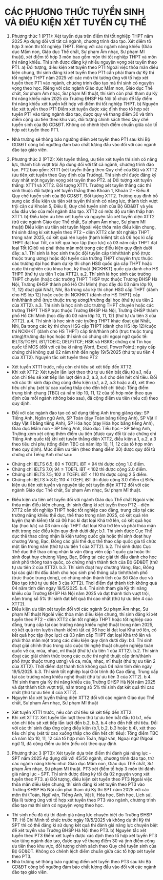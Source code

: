 # CÁC PHƯƠNG THỨC TUYỂN SINH VÀ ĐIỀU KIỆN XÉT TUYỂN CỤ THỂ
1. Phương thức 1 (PT1): Xét tuyển dựa trên điểm thi tốt nghiệp THPT năm 2025
Áp dụng đối với tất cả ngành, chương trình đào tạo. Xét điểm tổ hợp 3 môn thi tốt nghiệp THPT. Riêng với các ngành năng khiếu (Giáo dục Mầm non, Giáo dục Thể chất, Sư phạm Âm nhạc, Sư phạm Mĩ thuật), xét điểm tổ hợp 3 môn bao gồm môn thi tốt nghiệp THPT và môn thi năng khiếu. Thí sinh được đăng ký nhiều nguyện vọng xét tuyển theo PT1.
a) Đối tượng, điều kiện xét tuyển theo PT1
Ngoài việc thỏa mãn điều kiện chung, thí sinh đăng kí xét tuyển theo PT1 cần phải tham dự Kỳ thi tốt nghiệp THPT năm 2025 với các môn thi tương ứng với tổ hợp xét tuyển theo PT1 vào ngành, chương trình đào tạo mà thí sinh có nguyện vọng theo học.
Riêng với các ngành Giáo dục Mầm non, Giáo dục Thể chất, Sư phạm Âm nhạc, Sư phạm Mĩ thuật, thí sinh còn phải tham dự Kỳ thi năng khiếu năm 2025 do Trường ĐHSP Hà Nội tổ chức để lấy điểm thi năng khiếu xét tuyển kết hợp với điểm thi tốt nghiệp THPT.
b) Nguyên tắc xét tuyển theo PT1
Điểm xét tuyển được xác định theo tổ hợp xét tuyển PT1 vào từng ngành đào tạo, được quy về thang điểm 30 và tính điểm cộng ưu tiên theo khu vực, đối tượng chính sách theo Quy chế tuyển sinh của Bộ GD&ĐT. Không có chênh lệch điểm chuẩn giữa các tổ hợp xét tuyển theo PT1.   
* Nhà trường sẽ thông báo ngưỡng điểm xét tuyển theo PT1 sau khi Bộ GD&ĐT công bố ngưỡng đảm bảo chất lượng đầu vào đối với các ngành đào tạo giáo viên.
2. Phương thức 2 (PT2): Xét tuyển thẳng, ưu tiên xét tuyển thí sinh có năng lực, thành tích vượt trội
Áp dụng đối với tất cả ngành, chương trình đào tạo. PT2 bao gồm: XTT1 (xét tuyển thẳng theo Quy chế của Bộ) và XTT2 (ưu tiên xét tuyển theo Quy định của Trường). Thí sinh chỉ được đăng ký duy nhất một nguyện vọng xét tuyển theo PT2.
a) Đối tượng xét tuyển thẳng: XTT1 và XTT2.
Đối tượng XTT1. Trường xét tuyển thẳng các thí sinh thuộc đối tượng xét tuyển thẳng theo Khoản 1, Khoản 2 - Điều 8 Quy chế tuyển sinh của Bộ GD&ĐT.
Đối tượng XTT2. Trường quy định bổ sung các điều kiện ưu tiên xét tuyển thí sinh có năng lực, thành tích vượt trội căn cứ Khoản 5, Điều 8, Quy chế tuyển sinh của Bộ GD&ĐT và yêu cầu đầu vào của mỗi ngành đào tạo. XTT2 có mức độ ưu tiên thấp hơn XTT1.
b) Điều kiện ưu tiên xét tuyển và nguyên tắc xét tuyển diện XTT2 (trừ các ngành Giáo dục Thể chất, Sư phạm Âm nhạc, Sư phạm Mĩ thuật)
Điều kiện ưu tiên xét tuyển
Ngoài việc thỏa mãn điều kiện chung, thí sinh đăng kí xét tuyển theo PT2 – diện XTT2 cần tốt nghiệp THPT trong năm 2025, có kết quả rèn luyện (hạnh kiểm) tất cả 06 học kì cấp THPT đạt loại Tốt, có kết quả học tập (học lực) cả 03 năm cấp THPT đạt loại Tốt (Giỏi) và phải thỏa mãn một trong các điều kiện quy định dưới đây:
a.1. Thí sinh là học sinh thuộc đội tuyển cấp tỉnh/thành phố (trực thuộc trung ương) hoặc đội tuyển của trường THPT chuyên trực thuộc các trường đại học tham dự kỳ thi chọn HSG quốc gia cấp THPT hoặc cuộc thi nghiên cứu khoa học, kỹ thuật (NCKHKT) quốc gia dành cho HS THPT (thứ tự ưu tiên 1 của XTT2).
a.2. Thí sinh là học sinh các trường THPT chuyên (hoặc các trường THPT THSP trực thuộc Trường ĐHSP Hà Nội, Trường ĐHSP thành phố Hồ Chí Minh) (học đầy đủ 03 năm lớp 10, 11, 12) đoạt giải Nhất, Nhì, Ba trong các kỳ thi chọn HSG cấp THPT (dành cho HS lớp 12) hoặc cuộc thi NCKHKT (dành cho HS THPT) cấp tỉnh/thành phố (trực thuộc trung ương)/trường đại học (thứ tự ưu tiên 2 của XTT2).
a.3. Thí sinh là học sinh các trường THPT chuyên hoặc các trường THPT THSP trực thuộc Trường ĐHSP Hà Nội, Trường ĐHSP thành phố Hồ Chí Minh (học đầy đủ 03 năm lớp 10, 11, 12) (thứ tự ưu tiên 3 của XTT2).
a.4. Thí sinh là học sinh các trường THPT khác đoạt giải Nhất, Nhì, Ba trong các kỳ thi chọn HSG cấp THPT (dành cho HS lớp 12)/cuộc thi NCKHKT (dành cho HS THPT) cấp tỉnh/thành phố (trực thuộc trung ương)/trường đại học hoặc thí sinh có chứng chỉ ngoại ngữ quốc tế: IELTS/TOEFL iBT/TOEIC; DELF/TCF; HSK và HSKK; chứng chỉ Tin học quốc tế MOS (đối với cả ba kĩ năng Word, Excel, PowerPoint); ngày cấp chứng chỉ không quá 02 năm tính đến ngày 19/5/2025 (thứ tự ưu tiên 4 của XTT2).
Nguyên tắc xét tuyển theo PT2
- Xét tuyển XTT1 trước, nếu còn chỉ tiêu sẽ xét tiếp đến XTT2.
- Khi xét XTT2: Xét tuyển lần lượt theo thứ tự ưu tiên bắt đầu từ a.1, nếu còn chỉ tiêu sẽ xét tiếp lần lượt đến a.2, a.3, a.4 cho đến hết chỉ tiêu. Đối với các thí sinh đáp ứng cùng điều kiện (a.1, a.2, a.3 hoặc a.4), xét theo tiêu chí phụ (xét từ cao xuống thấp cho đến hết chỉ tiêu): Tổng điểm trung bình chung (TBC) cả năm lớp 10, 11, 12 của tổ hợp môn theo quy định của mỗi ngành (thông báo sau), đã cộng điểm ưu tiên (nếu có) theo quy định.
* Đối với các ngành đào tạo có sử dụng tiếng Anh trong giảng dạy: SP Tiếng Anh, Ngôn ngữ Anh, SP Toán (dạy Toán bằng tiếng Anh), SP Vật lí (dạy Vật lí bằng tiếng Anh), SP Hóa học (dạy Hóa học bằng tiếng Anh), Giáo dục Mầm non – SP tiếng Anh, Giáo dục Tiểu học – SP tiếng Anh, Trường xem xét cộng thêm điểm ưu tiên (được quy đổi từ các chứng chỉ Tiếng Anh quốc tế) khi xét tuyển thẳng diện XTT2, điều kiện a.1, a.2, a.3 theo tiêu chí phụ (tổng điểm TBC cả năm lớp 10, 11, 12 của tổ hợp môn theo quy định).
Mức điểm ưu tiên (theo thang điểm 30) được quy đổi từ chứng chỉ Tiếng Anh như sau:
- Chứng chỉ IELTS 6.5; 80 ≤ TOEFL iBT < 94 thì được cộng 1.0 điểm.
- Chứng chỉ IELTS 7.0; 94 ≤ TOEFL iBT < 102 thì được cộng 2.0 điểm.
- Chứng chỉ IELTS 7.5; 102 ≤ TOEFL iBT < 110 thì được cộng 2.5 điểm. 
- Chứng chỉ IELTS ≥ 8.0; 110 ≤ TOEFL iBT thì được cộng 3.0 điểm
c) Điều kiện ưu tiên xét tuyển và nguyên tắc xét tuyển diện XTT2 đối với các ngành Giáo dục Thể chất, Sư phạm Âm nhạc, Sư phạm Mĩ thuật.
* Điều kiện ưu tiên xét tuyển đối với ngành Giáo dục Thể chất
Ngoài việc thỏa mãn điều kiện chung, thí sinh đăng kí xét tuyển theo PT2 – diện XTT2 cần tốt nghiệp THPT hoặc tốt nghiệp cao đẳng, trung cấp tại các trường năng khiếu thể dục, thể thao trong năm 2025, có kết quả rèn luyện (hạnh kiểm) tất cả 06 học kì đạt loại Khá trở lên, có kết quả học tập (học lực) cả 03 năm cấp THPT đạt loại Khá trở lên và phải thỏa mãn một trong các điều kiện quy định dưới đây:
b.1. Thí sinh được Cục Thể dục thể thao công nhận là kiện tướng quốc gia hoặc thí sinh đoạt huy chương Vàng, Bạc, Đồng các giải thể dục thể thao cấp quốc gia tổ chức một lần trong năm (thứ tự ưu tiên 1 của XTT2).
b.2. Thí sinh được Cục Thể dục thể thao công nhận là vận động viên cấp 1 quốc gia hoặc thí sinh đoạt huy chương Vàng, Bạc, Đồng tại các giải thi đấu dành cho học sinh phổ thông toàn quốc, có chứng nhận thành tích của Bộ GD&ĐT (thứ tự ưu tiên 2 của XTT2).
b.3. Thí sinh đoạt huy chương Vàng, Bạc, Đồng tại các giải thi đấu dành cho học sinh phổ thông cấp tỉnh/thành phố (trực thuộc trung ương), có chứng nhận thành tích của Sở Giáo dục và Đào tạo (thứ tự ưu tiên 3 của XTT2).
Thời điểm đạt thành tích không quá 04 năm tính đến ngày 19/5/2025.
b.4. Thí sinh tham gia Kỳ thi năng khiếu của Trường ĐHSP Hà Nội năm 2025 và đạt thành tích vượt trội, nằm trong số 5% thí sinh đạt kết quả thi cao nhất (thứ tự ưu tiên 4 của XTT2).
* Điều kiện ưu tiên xét tuyển đối với các ngành Sư phạm Âm nhạc, Sư phạm Mĩ thuật
Ngoài việc thỏa mãn điều kiện chung, thí sinh đăng kí xét tuyển theo PT2 – diện XTT2 cần tốt nghiệp THPT hoặc tốt nghiệp cao đẳng, trung cấp tại các trường năng khiếu nghệ thuật trong năm 2025, có kết quả rèn luyện (hạnh kiểm) tất cả 06 học kì đạt loại Khá trở lên, có  kết quả học tập (học lực) cả 03 năm cấp THPT đạt loại Khá trở lên và phải thỏa mãn một trong các điều kiện quy định dưới đây:
b.1. Thí sinh đoạt giải chính thức trong các cuộc thi nghệ thuật chuyên nghiệp toàn quốc về ca, múa, nhạc, mĩ thuật (thứ tự ưu tiên 1 của XTT2).
b.2. Thí sinh đoạt các giải chính thức trong các cuộc thi nghệ thuật cấp tỉnh/thành phố (trực thuộc trung ương) về ca, múa, nhạc, mĩ thuật (thứ tự ưu tiên 2 của XTT2).
Thời điểm đạt thành tích không quá 04 năm tính đến ngày 19/5/2025.
b.3. Thí sinh tốt nghiệp loại Giỏi trình độ Cao đẳng, Trung cấp tại các trường năng khiếu nghệ thuật (thứ tự ưu tiên 3 của XTT2).
b.4. Thí sinh tham gia Kỳ thi năng khiếu của Trường ĐHSP Hà Nội năm 2025 và đạt thành tích vượt trội, nằm trong số 5% thí sinh đạt kết quả thi cao nhất (thứ tự ưu tiên 4 của XTT2).
* Nguyên tắc xét tuyển thẳng diện XTT2 đối với các ngành Giáo dục Thể chất, Sư phạm Âm nhạc, Sư phạm Mĩ thuật
- Xét tuyển XTT1 trước, nếu còn chỉ tiêu sẽ xét tiếp đến XTT2.
- Khi xét XTT2: Xét tuyển lần lượt theo thứ tự ưu tiên bắt đầu từ b.1, nếu còn chỉ tiêu sẽ xét tiếp lần lượt đến b.2, b.3, b.4 cho đến hết chỉ tiêu. Đối với các thí sinh đáp ứng cùng điều kiện (b.1, b.2, b.3 hoặc b.4), xét theo tiêu chí phụ (xét từ cao xuống thấp cho đến hết chỉ tiêu): Tổng điểm TBC cả năm lớp 10, 11, 12 của tổ hợp môn Toán, Ngữ văn, Ngoại ngữ (Ngoại ngữ 1), đã cộng điểm ưu tiên (nếu có) theo quy định.
3. Phương thức 3 (PT3): Xét tuyển dựa trên điểm thi đánh giá năng lực - SPT năm 2025
Áp dụng đối với 45/50 ngành, chương trình đào tạo, trừ các ngành năng khiếu như: Giáo dục Mầm non, Giáo dục Thể chất, Sư phạm Âm nhạc, Sư phạm Mĩ thuật. PT3 xét điểm tổ hợp 3 môn thi đánh giá năng lực - SPT. Thí sinh được đăng ký tối đa 02 nguyện vọng xét tuyển theo PT3.
a) Đối tượng, điều kiện xét tuyển theo PT3
Ngoài việc thỏa mãn điều kiện chung, thí sinh đăng kí xét tuyển theo PT3 vào Trường ĐHSP Hà Nội cần phải tham dự Kỳ thi SPT năm 2025 với các môn thi (Toán, Ngữ văn, Tiếng Anh, Vật lí, Hóa học, Sinh học, Lịch sử, Địa lí) tương ứng với tổ hợp xét tuyển theo PT3 vào ngành, chương trình đào tạo mà thí sinh có nguyện vọng theo học.
* Thí sinh nếu đã dự thi đánh giá năng lực chuyên biệt do Trường ĐHSP TP. Hồ Chí Minh tổ chức trước ngày 19/5/2025 và không dự thi Kỳ thi SPT thì có thể đăng kí sử dụng kết quả thi đánh giá năng lực chuyên biệt để xét tuyển vào Trường ĐHSP Hà Nội theo PT3.
b) Nguyên tắc xét tuyển theo PT3
Điểm xét tuyển được xác định theo tổ hợp xét tuyển PT3 vào từng ngành đào tạo, được quy về thang điểm 30 và tính điểm cộng ưu tiên theo khu vực, đối tượng chính sách theo Quy chế tuyển sinh của Bộ GD&ĐT. Không có chênh lệch điểm chuẩn giữa các tổ hợp xét tuyển theo PT3.
* Nhà trường sẽ thông báo ngưỡng điểm xét tuyển theo PT3 sau khi Bộ GD&ĐT công bố ngưỡng đảm bảo chất lượng đầu vào đối với các ngành đào tạo giáo viên.
